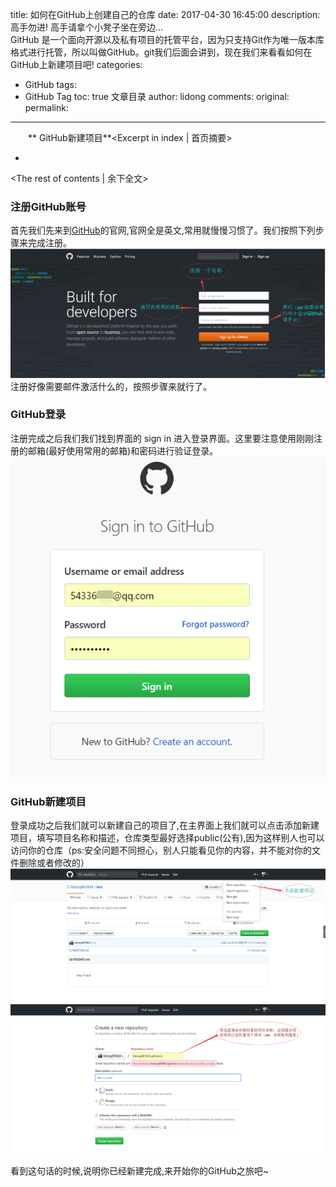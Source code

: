title: 如何在GitHub上创建自己的仓库
date: 2017-04-30 16:45:00
description: 高手勿进! 高手请拿个小凳子坐在旁边...</br>GitHub 是一个面向开源以及私有项目的托管平台，因为只支持Git作为唯一版本库格式进行托管，所以叫做GitHub。git我们后面会讲到，现在我们来看看如何在GitHub上新建项目吧!
categories:
- GitHub
tags:
- GitHub Tag
toc: true 文章目录
author: lidong
comments:
original:
permalink: 
---
　　** GitHub新建项目**<Excerpt in index | 首页摘要>
+ <!-- more -->
<The rest of contents | 余下全文>

### 注册GitHub账号 ###
首先我们先来到[GitHub](https://github.com/)的官网,官网全是英文,常用就慢慢习惯了。我们按照下列步骤来完成注册。
![注册GitHub账号](/img/githublogin.png)
注册好像需要邮件激活什么的，按照步骤来就行了。

### GitHub登录 ###
注册完成之后我们我们找到界面的 sign in 进入登录界面。这里要注意使用刚刚注册的邮箱(最好使用常用的邮箱)和密码进行验证登录。
![GitHub登录](/img/GitHubsign.png)

### GitHub新建项目 ###
登录成功之后我们就可以新建自己的项目了,在主界面上我们就可以点击添加新建项目，填写项目名称和描述，仓库类型最好选择public(公有),因为这样别人也可以访问你的仓库（ps:安全问题不同担心，别人只能看见你的内容，并不能对你的文件删除或者修改的）
![GitHubImg](/img/174303.png)
![GitHubImg](/img/174304.png)

看到这句话的时候,说明你已经新建完成,来开始你的GitHub之旅吧~